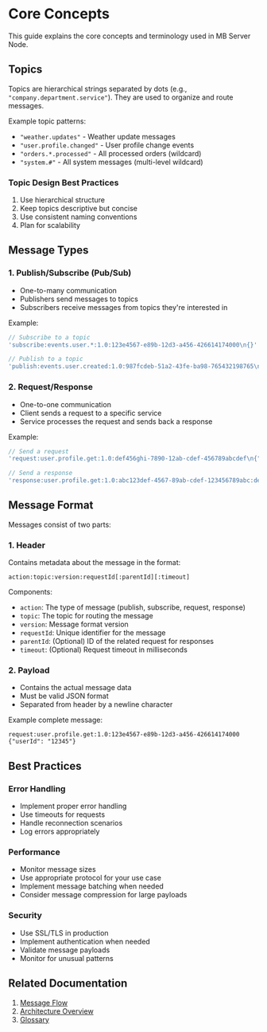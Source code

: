 # Core Concepts

This guide explains the core concepts and terminology used in MB Server Node.

## Topics

Topics are hierarchical strings separated by dots (e.g., `"company.department.service"`). They are used to organize and route messages.

Example topic patterns:
- `"weather.updates"` - Weather update messages
- `"user.profile.changed"` - User profile change events
- `"orders.*.processed"` - All processed orders (wildcard)
- `"system.#"` - All system messages (multi-level wildcard)

### Topic Design Best Practices

1. Use hierarchical structure
2. Keep topics descriptive but concise
3. Use consistent naming conventions
4. Plan for scalability

## Message Types

### 1. Publish/Subscribe (Pub/Sub)
- One-to-many communication
- Publishers send messages to topics
- Subscribers receive messages from topics they're interested in

Example:
```javascript
// Subscribe to a topic
'subscribe:events.user.*:1.0:123e4567-e89b-12d3-a456-426614174000\n{}'

// Publish to a topic
'publish:events.user.created:1.0:987fcdeb-51a2-43fe-ba98-765432198765\n{"data": "value"}'
```

### 2. Request/Response
- One-to-one communication
- Client sends a request to a specific service
- Service processes the request and sends back a response

Example:
```javascript
// Send a request
'request:user.profile.get:1.0:def456ghi-7890-12ab-cdef-456789abcdef\n{"userId": "12345"}'

// Send a response
'response:user.profile.get:1.0:abc123def-4567-89ab-cdef-123456789abc:def456ghi-7890-12ab-cdef-456789abcdef\n{"result": "success"}'
```

## Message Format

Messages consist of two parts:

### 1. Header
Contains metadata about the message in the format:
```
action:topic:version:requestId[:parentId][:timeout]
```

Components:
- `action`: The type of message (publish, subscribe, request, response)
- `topic`: The topic for routing the message
- `version`: Message format version
- `requestId`: Unique identifier for the message
- `parentId`: (Optional) ID of the related request for responses
- `timeout`: (Optional) Request timeout in milliseconds

### 2. Payload
- Contains the actual message data
- Must be valid JSON format
- Separated from header by a newline character

Example complete message:
```
request:user.profile.get:1.0:123e4567-e89b-12d3-a456-426614174000
{"userId": "12345"}
```

## Best Practices

### Error Handling
- Implement proper error handling
- Use timeouts for requests
- Handle reconnection scenarios
- Log errors appropriately

### Performance
- Monitor message sizes
- Use appropriate protocol for your use case
- Implement message batching when needed
- Consider message compression for large payloads

### Security
- Use SSL/TLS in production
- Implement authentication when needed
- Validate message payloads
- Monitor for unusual patterns

## Related Documentation

1. [Message Flow](./message-flow.md)
2. [Architecture Overview](./architecture.md)
3. [Glossary](./glossary.md)